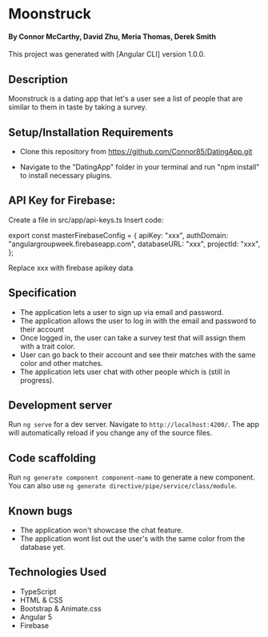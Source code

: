 # Moonstruck

#### By Connor McCarthy, David Zhu, Meria Thomas, Derek Smith

This project was generated with [Angular CLI] version 1.0.0.

## Description
Moonstruck is a dating app that let's a user see a list of people that are similar to them in taste by taking a survey.

## Setup/Installation Requirements

- Clone this repository from https://github.com/Connor85/DatingApp.git

- Navigate to the "DatingApp" folder in your terminal and run "npm install" to install necessary plugins.

## API Key for Firebase:

Create a file in src/app/api-keys.ts
Insert code:

export const masterFirebaseConfig = { apiKey: "xxx", authDomain: "angulargroupweek.firebaseapp.com", databaseURL: "xxx", projectId: "xxx", };

Replace xxx with firebase apikey data

## Specification
- The application lets a user to sign up via email and password.
- The application allows the user to log in with the email and password to their account
- Once logged in, the user can take a survey test that will assign them with a trait color.
- User can go back to their account and see their matches with the same color and other matches.
- The application lets user chat with other people which is (still in progress).

## Development server

Run `ng serve` for a dev server. Navigate to `http://localhost:4200/`. The app will automatically reload if you change any of the source files.

## Code scaffolding

Run `ng generate component component-name` to generate a new component. You can also use `ng generate directive/pipe/service/class/module`.

## Known bugs
- The application won't showcase the chat feature.
- The application wont list out the user's with the same color from the database yet.

## Technologies Used

- TypeScript
- HTML & CSS
- Bootstrap & Animate.css
- Angular 5
- Firebase
